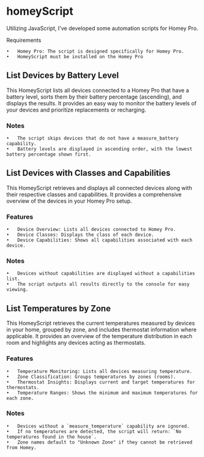 # homeyScript
Utilizing JavaScript, I've developed some automation scripts for Homey Pro. 

Requirements

	•	Homey Pro: The script is designed specifically for Homey Pro.
 	•	HomeyScript must be installed on the Homey Pro


## List Devices by Battery Level

This HomeyScript lists all devices connected to a Homey Pro that have a battery level, sorts them by their battery percentage (ascending), and displays the results. It provides an easy way to monitor the battery levels of your devices and prioritize replacements or recharging.

### Notes

	•	The script skips devices that do not have a measure_battery capability.
	•	Battery levels are displayed in ascending order, with the lowest battery percentage shown first.

 ## List Devices with Classes and Capabilities

This HomeyScript retrieves and displays all connected devices along with their respective classes and capabilities. It provides a comprehensive overview of the devices in your Homey Pro setup.

### Features

	•	Device Overview: Lists all devices connected to Homey Pro.
	•	Device Classes: Displays the class of each device.
	•	Device Capabilities: Shows all capabilities associated with each device.


### Notes

	•	Devices without capabilities are displayed without a capabilities list.
	•	The script outputs all results directly to the console for easy viewing.


 ## List Temperatures by Zone

This HomeyScript retrieves the current temperatures measured by devices in your home, grouped by zone, and includes thermostat information where applicable. It provides an overview of the temperature distribution in each room and highlights any devices acting as thermostats.

### Features
	•	Temperature Monitoring: Lists all devices measuring temperature.
	•	Zone Classification: Groups temperatures by zones (rooms).
	•	Thermostat Insights: Displays current and target temperatures for thermostats.
	•	Temperature Ranges: Shows the minimum and maximum temperatures for each zone.

### Notes
	•	Devices without a `measure_temperature` capability are ignored.
	•	If no temperatures are detected, the script will return: `No temperatures found in the house`.
	•	Zone names default to "Unknown Zone" if they cannot be retrieved from Homey.


